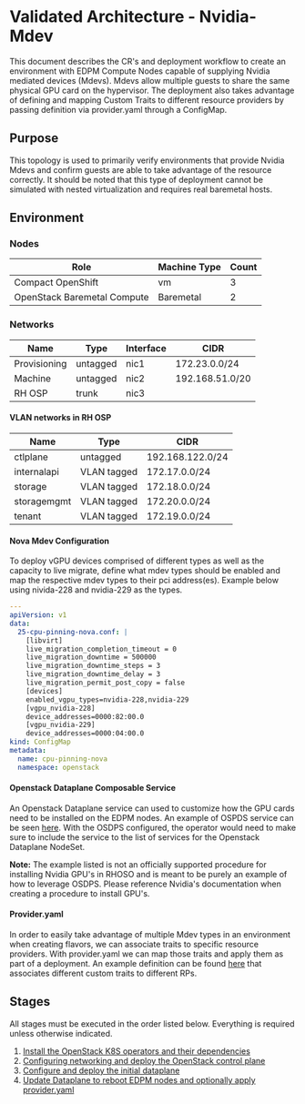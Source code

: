 # Validated Architecture - Nvidia-Mdev

This document describes the CR's and deployment workflow to create an 
environment with EDPM Compute Nodes capable of supplying Nvidia mediated 
devices (Mdevs). Mdevs allow multiple guests to share the same physical GPU
card on the hypervisor. The deployment also takes advantage of defining and
mapping Custom Traits to different resource providers by passing definition via
provider.yaml through a ConfigMap.

## Purpose

This topology is used to primarily verify environments that provide Nvidia
Mdevs and confirm guests are able to take advantage of the resource correctly.
It should be noted that this type of deployment cannot be simulated with nested
virtualization and requires real baremetal hosts.

## Environment

### Nodes

| Role                        | Machine Type | Count |
| --------------------------- | ------------ | ----- |
| Compact OpenShift           | vm           | 3     |
| OpenStack Baremetal Compute | Baremetal    | 2     |

### Networks

| Name         | Type     | Interface | CIDR            |
| ------------ | -------- | --------- | --------------- |
| Provisioning | untagged | nic1      | 172.23.0.0/24   |
| Machine      | untagged | nic2      | 192.168.51.0/20 |
| RH OSP       | trunk    | nic3      |                 |


#### VLAN networks in RH OSP

| Name        | Type        | CIDR              |
| ----------- | ----------- | ----------------- |
| ctlplane    | untagged    | 192.168.122.0/24  |
| internalapi | VLAN tagged | 172.17.0.0/24     |
| storage     | VLAN tagged | 172.18.0.0/24     |
| storagemgmt | VLAN tagged | 172.20.0.0/24     |
| tenant      | VLAN tagged | 172.19.0.0/24     |

#### Nova Mdev Configuration

To deploy vGPU devices comprised of different types as well as the capacity to 
live migrate, define what mdev types should be enabled and map the respective
mdev types to their pci address(es). Example below using nivida-228 and
nvidia-229 as the types.

```YAML
---
apiVersion: v1
data:
  25-cpu-pinning-nova.conf: |
    [libvirt]
    live_migration_completion_timeout = 0
    live_migration_downtime = 500000
    live_migration_downtime_steps = 3
    live_migration_downtime_delay = 3
    live_migration_permit_post_copy = false
    [devices]
    enabled_vgpu_types=nvidia-228,nvidia-229
    [vgpu_nvidia-228]
    device_addresses=0000:82:00.0
    [vgpu_nvidia-229]
    device_addresses=0000:04:00.0
kind: ConfigMap
metadata:
  name: cpu-pinning-nova
  namespace: openstack
```

#### Openstack Dataplane Composable Service

An Openstack Dataplane service can used to customize how the GPU cards need to
be installed on the EDPM nodes. An example of OSPDS service can be seen
[here](../../../va/nvidia-mdev/edpm/nodeset/nova_sriov.yaml). With the OSDPS
configured, the operator would need to make sure to include the service to the
list of services for the Openstack Dataplane NodeSet.

**Note:** The example listed is not an officially supported procedure for
installing Nvidia GPU's in RHOSO and is meant to be purely an example of how
to leverage OSDPS. Please reference Nvidia's documentation when creating a
procedure to install GPU's.

#### Provider.yaml

In order to easily take advantage of multiple Mdev types in an environment when
creating flavors, we can associate traits to specific resource providers. With
provider.yaml we can map those traits and apply them as part of a deployment.
An example definition can be found [here](edpm-post-driver/nodeset/values.yaml)
that associates different custom traits to different RPs.

## Stages
All stages must be executed in the order listed below. Everything is required
unless otherwise indicated.

1. [Install the OpenStack K8S operators and their dependencies](../../common/)
2. [Configuring networking and deploy the OpenStack control plane](control-plane.md)
3. [Configure and deploy the initial dataplane](edpm-pre.md)
4. [Update Dataplane to reboot EDPM nodes and optionally apply provider.yaml](edpm-post.md)
